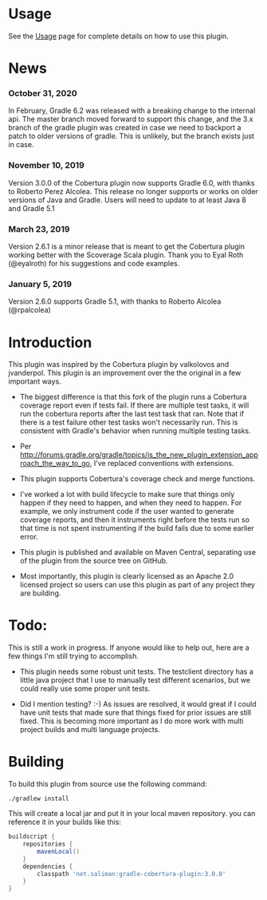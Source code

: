Usage
=====
See the [Usage](http://github.com/stevesaliman/gradle-cobertura-plugin/blob/master/usage.md)
page for complete details on how to use this plugin.

News
====
### October 31, 2020
In February, Gradle 6.2 was released with a breaking change to the internal 
api.  The master branch moved forward to support this change, and the 3.x 
branch of the gradle plugin was created in case we need to backport a patch
to older versions of gradle.  This is unlikely, but the branch exists just in
case.

### November 10, 2019
Version 3.0.0 of the Cobertura plugin now supports Gradle 6.0, with thanks to
Roberto Perez Alcolea.  This release no longer supports or works on older 
versions of Java and Gradle.  Users will need to update to at least Java 8 and
Gradle 5.1

### March 23, 2019
Version 2.6.1 is a minor release that is meant to get the Cobertura plugin 
working better with the Scoverage Scala plugin.  Thank you to Eyal Roth
(@eyalroth) for his suggestions and code examples.

### January 5, 2019
Version 2.6.0 supports Gradle 5.1, with thanks to Roberto Alcolea (@rpalcolea)

Introduction
============

This plugin was inspired by the Cobertura plugin by valkolovos and jvanderpol.
This plugin is an improvement over the the original in a few important ways.

- The biggest difference is that this fork of the plugin runs a Cobertura 
coverage report even if tests fail.  If there are multiple test tasks, it will
run the cobertura reports after the last test task that ran. Note that if
there is a test failure other test tasks won't necessarily run.  This is
consistent with Gradle's behavior when running multiple testing tasks.

- Per http://forums.gradle.org/gradle/topics/is_the_new_plugin_extension_approach_the_way_to_go,
I've replaced conventions with extensions.

- This plugin supports Cobertura's coverage check and merge functions.

- I've worked a lot with build lifecycle to make sure that things only happen
if they need to happen, and when they need to happen.  For example, we only
instrument code if the user wanted to generate coverage reports, and then it
instruments right before the tests run so that time is not spent instrumenting
if the build fails due to some earlier error.

- This plugin is published and available on Maven Central, separating use of
the plugin from the source tree on GitHub.

- Most importantly, this plugin is clearly licensed as an Apache 2.0 licensed
project so users can use this plugin as part of any project they are building.

Todo:
=====

This is still a work in progress.  If anyone would like to help out, here are a
few things I'm still trying to accomplish.

- This plugin needs some robust unit tests.  The testclient directory has a
little java project that I use to manually test different scenarios, but we
could really use some proper unit tests.

- Did I mention testing? :-)  As issues are resolved, it would great if I could
have unit tests that made sure that things fixed for prior issues are still
fixed.  This is becoming more important as I do more work with multi project
builds and multi language projects.

Building
========
To build this plugin from source use the following command:

```
./gradlew install
```

This will create a local jar and put it in your local maven repository. you can
reference it in your builds like this:

```groovy
buildscript {
	repositories {
		mavenLocal()
	}
	dependencies {
		classpath 'net.saliman:gradle-cobertura-plugin:3.0.0'
	}
}
```
